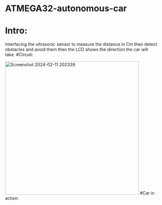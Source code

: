 # ATMEGA32-autonomous-car
# Intro:
  Interfacing the ultrasonic sensor to measure the distance in Cm then detect obstacles and avoid them then the LCD shows the direction the car will take.
#Circuit:
  
  <img width="438" alt="Screenshot 2024-02-11 202339" src="https://github.com/Nadiakhaled2002/ATMEGA32-autonomous-car/assets/156091312/3712fe1d-0797-46b6-852f-d01e2599a733">
  #Car in action:
